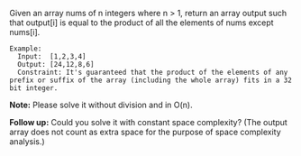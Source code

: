 Given an array nums of n integers where n > 1,  return an array output such that output[i] is equal to the product of all the elements of nums except nums[i].

```
Example:
  Input:  [1,2,3,4]
  Output: [24,12,8,6]
  Constraint: It's guaranteed that the product of the elements of any prefix or suffix of the array (including the whole array) fits in a 32 bit integer.
```

**Note:** 
  Please solve it without division and in O(n).

**Follow up:**
  Could you solve it with constant space complexity? (The output array does not count as extra space for the purpose of space complexity analysis.)